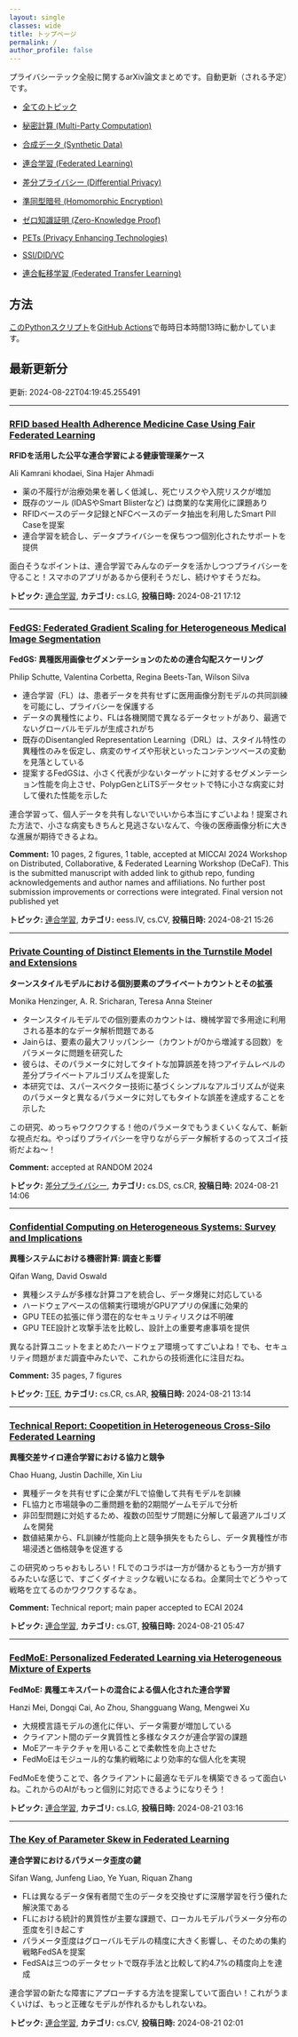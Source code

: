```yaml
---
layout: single
classes: wide
title: トップページ
permalink: /
author_profile: false
---
```


プライバシーテック全般に関するarXiv論文まとめです。自動更新（される予定）です。

- [全てのトピック](all/)

- [秘密計算 (Multi-Party Computation)](mpc/)
- [合成データ (Synthetic Data)](sd/)
- [連合学習 (Federated Learning)](fl/)
- [差分プライバシー (Differential Privacy)](dp/)
- [準同型暗号 (Homomorphic Encryption)](he/)
- [ゼロ知識証明 (Zero-Knowledge Proof)](zkp/)
- [PETs (Privacy Enhancing Technologies)](pets/)
- [SSI/DID/VC](ssi/)
- [連合転移学習 (Federated Transfer Learning)](ftl/)


## 方法

[このPythonスクリプト](https://github.com/haruhisa-enomoto/arxiv-privacy-tech/tree/main/scripts)を[GitHub Actions](https://github.com/haruhisa-enomoto/arxiv-privacy-tech/blob/main/.github/workflows/update.yaml)で毎時日本時間13時に動かしています。

## 最新更新分

更新: 2024-08-22T04:19:45.255491

- - -

### [RFID based Health Adherence Medicine Case Using Fair Federated Learning](http://arxiv.org/abs/2408.11782)

**RFIDを活用した公平な連合学習による健康管理薬ケース**

Ali Kamrani khodaei, Sina Hajer Ahmadi

- 薬の不履行が治療効果を著しく低減し、死亡リスクや入院リスクが増加
- 既存のツール (IDASやSmart Blisterなど) は商業的な実用化に課題あり
- RFIDベースのデータ記録とNFCベースのデータ抽出を利用したSmart Pill Caseを提案
- 連合学習を統合し、データプライバシーを保ちつつ個別化されたサポートを提供

面白そうなポイントは、連合学習でみんなのデータを活かしつつプライバシーを守ること！スマホのアプリがあるから便利そうだし、続けやすそうだね。



**トピック:** [連合学習](fl), **カテゴリ:** cs.LG, **投稿日時:** 2024-08-21 17:12

- - -

### [FedGS: Federated Gradient Scaling for Heterogeneous Medical Image Segmentation](http://arxiv.org/abs/2408.11701)

**FedGS: 異種医用画像セグメンテーションのための連合勾配スケーリング**

Philip Schutte, Valentina Corbetta, Regina Beets-Tan, Wilson Silva

- 連合学習（FL）は、患者データを共有せずに医用画像分割モデルの共同訓練を可能にし、プライバシーを保護する
- データの異種性により、FLは各機関間で異なるデータセットがあり、最適でないグローバルモデルが生成されがち
- 既存のDisentangled Representation Learning（DRL）は、スタイル特性の異種性のみを仮定し、病変のサイズや形状といったコンテンツベースの変動を見落としている
- 提案するFedGSは、小さく代表が少ないターゲットに対するセグメンテーション性能を向上させ、PolypGenとLiTSデータセットで特に小さな病変に対して優れた性能を示した

連合学習って、個人データを共有しないでいいから本当にすごいよね！提案された方法で、小さな病変もきちんと見逃さないなんて、今後の医療画像分析に大きな進展が期待できるよね。

**Comment:** 10 pages, 2 figures, 1 table, accepted at MICCAI 2024 Workshop on   Distributed, Collaborative, & Federated Learning Workshop (DeCaF). This is   the submitted manuscript with added link to github repo, funding   acknowledgements and author names and affiliations. No further post   submission improvements or corrections were integrated. Final version not   published yet

**トピック:** [連合学習](fl), **カテゴリ:** eess.IV, cs.CV, **投稿日時:** 2024-08-21 15:26

- - -

### [Private Counting of Distinct Elements in the Turnstile Model and Extensions](http://arxiv.org/abs/2408.11637)

**ターンスタイルモデルにおける個別要素のプライベートカウントとその拡張**

Monika Henzinger, A. R. Sricharan, Teresa Anna Steiner

- ターンスタイルモデルでの個別要素のカウントは、機械学習で多用途に利用される基本的なデータ解析問題である
- Jainらは、要素の最大フリッパンシー（カウントが0から増減する回数）をパラメータに問題を研究した
- 彼らは、そのパラメータに対してタイトな加算誤差を持つアイテムレベルの差分プライベートアルゴリズムを提案した
- 本研究では、スパースベクター技術に基づくシンプルなアルゴリズムが従来のパラメータと異なるパラメータに対してもタイトな誤差を達成することを示した

この研究、めっちゃワクワクする！他のパラメータでもうまくいくなんて、斬新な視点だね。やっぱりプライバシーを守りながらデータ解析するのってスゴイ技術だよね～！

**Comment:** accepted at RANDOM 2024

**トピック:** [差分プライバシー](dp), **カテゴリ:** cs.DS, cs.CR, **投稿日時:** 2024-08-21 14:06

- - -

### [Confidential Computing on Heterogeneous Systems: Survey and Implications](http://arxiv.org/abs/2408.11601)

**異種システムにおける機密計算: 調査と影響**

Qifan Wang, David Oswald

- 異種システムが多様な計算コアを統合し、データ爆発に対応している
- ハードウェアベースの信頼実行環境がGPUアプリの保護に効果的
- GPU TEEの拡張に伴う潜在的なセキュリティリスクは不明確
- GPU TEE設計と攻撃手法を比較し、設計上の重要考慮事項を提供

異なる計算ユニットをまとめたハードウェア環境ってすごいよね！でも、セキュリティ問題がまだ調査中みたいで、これからの技術進化に注目だね。

**Comment:** 35 pages, 7 figures

**トピック:** [TEE](tee), **カテゴリ:** cs.CR, cs.AR, **投稿日時:** 2024-08-21 13:14

- - -

### [Technical Report: Coopetition in Heterogeneous Cross-Silo Federated Learning](http://arxiv.org/abs/2408.11355)

**異種交差サイロ連合学習における協力と競争**

Chao Huang, Justin Dachille, Xin Liu

- 異種データを共有せずに企業がFLで協働して共有モデルを訓練
- FL協力と市場競争の二重問題を動的2期間ゲームモデルで分析
- 非凹型問題に対処するため、複数の凹型サブ問題に分解して最適アルゴリズムを開発
- 数値結果から、FL訓練が性能向上と競争損失をもたらし、データ異種性が市場浸透と価格競争を促進する

この研究めっちゃおもしろい！FLでのコラボは一方が儲かるともう一方が損するみたいな感じで、すごくダイナミックな戦いになるね。企業同士でどうやって戦略を立てるのかワクワクするなぁ。

**Comment:** Technical report; main paper accepted to ECAI 2024

**トピック:** [連合学習](fl), **カテゴリ:** cs.GT, **投稿日時:** 2024-08-21 05:47

- - -

### [FedMoE: Personalized Federated Learning via Heterogeneous Mixture of Experts](http://arxiv.org/abs/2408.11304)

**FedMoE: 異種エキスパートの混合による個人化された連合学習**

Hanzi Mei, Dongqi Cai, Ao Zhou, Shangguang Wang, Mengwei Xu

- 大規模言語モデルの進化に伴い、データ需要が増加している
- クライアント間のデータ異質性と多様なタスクが連合学習の課題
- MoEアーキテクチャを用いることで柔軟性を向上させた
- FedMoEはモジュール的な集約戦略により効率的な個人化を実現

FedMoEを使うことで、各クライアントに最適なモデルを構築できるって面白いね。これからのAIがもっと個別に対応できるようになりそう！



**トピック:** [連合学習](fl), **カテゴリ:** cs.LG, **投稿日時:** 2024-08-21 03:16

- - -

### [The Key of Parameter Skew in Federated Learning](http://arxiv.org/abs/2408.11278)

**連合学習におけるパラメータ歪度の鍵**

Sifan Wang, Junfeng Liao, Ye Yuan, Riquan Zhang

- FLは異なるデータ保有者間で生のデータを交換せずに深層学習を行う優れた解決策である
- FLにおける統計的異質性が主要な課題で、ローカルモデルパラメータ分布の歪度を引き起こす
- パラメータ歪度はグローバルモデルの精度に大きく影響し、そのための集約戦略FedSAを提案
- FedSAは三つのデータセットで既存手法と比較して約4.7%の精度向上を達成

連合学習の新たな障害にアプローチする方法を提案していて面白い！これがうまくいけば、もっと正確なモデルが作れるかもしれないね。



**トピック:** [連合学習](fl), **カテゴリ:** cs.CV, **投稿日時:** 2024-08-21 02:01
